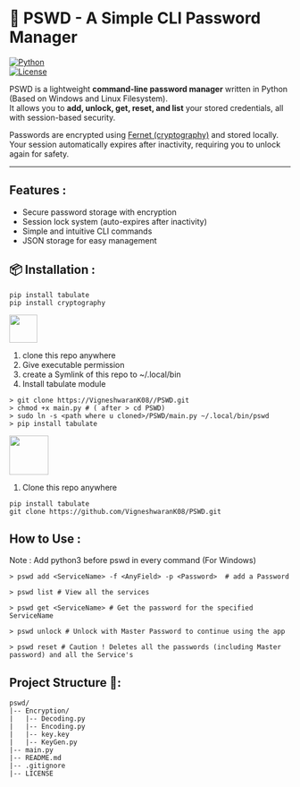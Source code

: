 # 🔐  PSWD - A Simple CLI Password Manager

[![Python](https://img.shields.io/badge/Python-3.x-blue?logo=python)](https://www.python.org/)  
[![License](https://img.shields.io/badge/License-MIT-green.svg)](LICENSE)  

PSWD is a lightweight **command-line password manager** written in Python (Based on Windows and Linux Filesystem).  
It allows you to **add, unlock, get, reset, and list** your stored credentials, all with session-based security.  

Passwords are encrypted using [Fernet (cryptography)](https://cryptography.io/en/latest/) and stored locally.  
Your session automatically expires after inactivity, requiring you to unlock again for safety.  

---

## Features :
- Secure password storage with encryption  
- Session lock system (auto-expires after inactivity)  
- Simple and intuitive CLI commands  
- JSON storage for easy management  

## 📦 Installation :

```
pip install tabulate
pip install cryptography
```
<img src = "https://www.logo.wine/a/logo/Linux/Linux-Logo.wine.svg"
width = "auto"
height = "50"
style="vertical-align:middle;" />
1. clone this repo anywhere
2. Give executable permission
3. create a Symlink of this repo to ~/.local/bin
4. Install tabulate module
```
> git clone https://VigneshwaranK08//PSWD.git
> chmod +x main.py # ( after > cd PSWD)
> sudo ln -s <path where u cloned>/PSWD/main.py ~/.local/bin/pswd
> pip install tabulate
```
<img src= "https://www.logo.wine/a/logo/Microsoft_Windows/Microsoft_Windows-Logo.wine.svg"
height="70"
width="auto"
style="vertical-align:middle;" />
1. Clone this repo anywhere

```
pip install tabulate
git clone https://github.com/VigneshwaranK08/PSWD.git
```

## How to Use :

Note : Add python3 before pswd in every command (For Windows)

```
> pswd add <ServiceName> -f <AnyField> -p <Password>  # add a Password

> pswd list # View all the services

> pswd get <ServiceName> # Get the password for the specified ServiceName

> pswd unlock # Unlock with Master Password to continue using the app

> pswd reset # Caution ! Deletes all the passwords (including Master password) and all the Service's

```

## Project Structure 📂:

```
pswd/
|-- Encryption/
|   |-- Decoding.py
|   |-- Encoding.py
|   |-- key.key
|   |-- KeyGen.py
|-- main.py
|-- README.md
|-- .gitignore
|-- LICENSE
```
